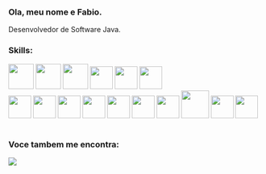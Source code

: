 ### Ola, meu nome e Fabio.
Desenvolvedor de Software Java.

### Skills:
<div display="inline">
  <img width=50 height=50 src="https://cdn.jsdelivr.net/gh/devicons/devicon@latest/icons/angular/angular-original.svg" />
  <img width=50 height=50 src="https://cdn.jsdelivr.net/gh/devicons/devicon@latest/icons/react/react-original.svg" />            
  <img width=50 height=50 src="https://cdn.jsdelivr.net/gh/devicons/devicon@latest/icons/bootstrap/bootstrap-original.svg" />
  <img width=45 height=45 src="https://cdn.jsdelivr.net/gh/devicons/devicon@latest/icons/javascript/javascript-original.svg" />
  <img width=45 height=45 src="https://cdn.jsdelivr.net/gh/devicons/devicon@latest/icons/typescript/typescript-original.svg" />
  <img width=45 height=45 src="https://cdn.jsdelivr.net/gh/devicons/devicon@latest/icons/css3/css3-original.svg" />       
  
</div>
<div display="inline">
  <img width=45 height=45 src="https://cdn.jsdelivr.net/gh/devicons/devicon@latest/icons/java/java-original.svg" />
  <img width=45 height=45 src="https://cdn.jsdelivr.net/gh/devicons/devicon@latest/icons/spring/spring-original.svg" />
  <img width=45 height=45 src="https://cdn.jsdelivr.net/gh/devicons/devicon@latest/icons/swagger/swagger-original.svg" />
  <img width=45 height=45 src="https://cdn.jsdelivr.net/gh/devicons/devicon@latest/icons/hibernate/hibernate-original.svg" />
  <img width=45 height=45 src="https://cdn.jsdelivr.net/gh/devicons/devicon@latest/icons/oracle/oracle-original.svg" />
  <img width=45 height=45 src="https://cdn.jsdelivr.net/gh/devicons/devicon@latest/icons/python/python-original.svg" />
  <img width=45 height=45 src="https://cdn.jsdelivr.net/gh/devicons/devicon@latest/icons/npm/npm-original-wordmark.svg" />
  <img width=55 height=55 src="https://cdn.jsdelivr.net/gh/devicons/devicon@latest/icons/docker/docker-original.svg" />
  <img width=45 height=45 src="https://cdn.jsdelivr.net/gh/devicons/devicon@latest/icons/maven/maven-original-wordmark.svg" />
  <img width=45 height=45 src="https://cdn.jsdelivr.net/gh/devicons/devicon@latest/icons/java/java-original-wordmark.svg" />
</div>

#

### Voce tambem me encontra:
<a href="https://www.linkedin.com/in/fabio-chase-6a950662">
    <img src="https://img.shields.io/badge/linkedin-%230077B5.svg?style=for-the-badge&logo=linkedin&logoColor=white" />
</a>
